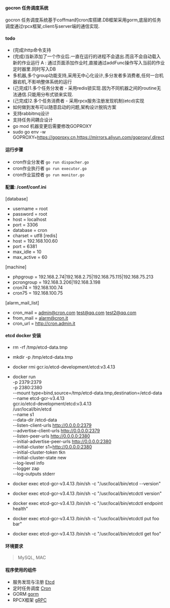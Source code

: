 #### gocron 任务调度系统
gocron 任务调度系统基于coffman的cron库搭建.DB框架采用gorm,底层的任务调度通过rpcx框架,client与server端的通信实现.

#### todo
 * (完成)http命令支持
 * (完成)当新添加了一个作业后.一直在运行的进程不会退出.而且不会自动载入新的作业运行  A : 通过页面添加作业时,直接通过addFunc操作写入当前的作业定时器里.同时写入DB
 * 多机器,多个group功能支持,采用无中心化设计,多分发者多消费者,任何一台机器宕机,不影响整体系统的运行
 *    (己完成)1.多个任务分发者 - 采用redis锁实现.因为不同机器之间的routine无法通信.只能用分布式锁来实现.
 *    (己完成)2.多个任务消费者 - 采用rpcx服务注册发现机制(etcd)实现
 * 如何做到发布可以随意启动的问题,架构设计脱钩方案
 * 支持rabbitmq设计
 * 支持任务间耦合设计
 * go mod 机器变更后需要修改GOPROXY
 * sudo go env -w GOPROXY=https://goproxy.cn,https://mirrors.aliyun.com/goproxy/,direct

#### 运行步骤

* cron作业分发者
`go run dispacher.go`
* cron作业执行者
`go run executor.go`
* cron作业监控者
`go run monitor.go`

#### 配置: /conf/conf.ini
[database]
  * username = root
  * password = root
  * host     = localhost
  * port     = 3306
  * database = cron
  * charset  = utf8
[redis]
  * host     = 192.168.100.60
  * port     = 6381
  * max_idle = 10
  * max_active = 60

[machine]
  * phpgroup     = 192.168.2.74|192.168.2.75|192.168.75.115|192.168.75.213
  * pcrongroup   = 192.168.3.206|192.168.3.198
  * cron74       = 192.168.100.74
  * cron75       = 192.168.100.75

[alarm_mail_list]
  * cron_mail = admin@cron.com test@qq.com test2@qq.com
  * from_mail = alarm@cron.it
  * cron_url = http://cron.admin.it

#### etcd docker 安装
  * rm -rf /tmp/etcd-data.tmp
  * mkdir -p /tmp/etcd-data.tmp
  * docker rmi gcr.io/etcd-development/etcd:v3.4.13 
  * docker run \
  -p 2379:2379 \
  -p 2380:2380 \
  --mount type=bind,source=/tmp/etcd-data.tmp,destination=/etcd-data \
  --name etcd-gcr-v3.4.13 \
  gcr.io/etcd-development/etcd:v3.4.13 \
  /usr/local/bin/etcd \
  --name s1 \
  --data-dir /etcd-data \
  --listen-client-urls http://0.0.0.0:2379 \
  --advertise-client-urls http://0.0.0.0:2379 \
  --listen-peer-urls http://0.0.0.0:2380 \
  --initial-advertise-peer-urls http://0.0.0.0:2380 \
  --initial-cluster s1=http://0.0.0.0:2380 \
  --initial-cluster-token tkn \
  --initial-cluster-state new \
  --log-level info \
  --logger zap \
  --log-outputs stderr

  * docker exec etcd-gcr-v3.4.13 /bin/sh -c "/usr/local/bin/etcd --version"
  * docker exec etcd-gcr-v3.4.13 /bin/sh -c "/usr/local/bin/etcdctl version"
  * docker exec etcd-gcr-v3.4.13 /bin/sh -c "/usr/local/bin/etcdctl endpoint health"
  * docker exec etcd-gcr-v3.4.13 /bin/sh -c "/usr/local/bin/etcdctl put foo bar"
  * docker exec etcd-gcr-v3.4.13 /bin/sh -c "/usr/local/bin/etcdctl get foo"


#### 环境要求
>  MySQL, MAC

#### 程序使用的组件
* 服务发现与注册 [Etcd](https://github.com/etcd-io/etcd)
* 定时任务调度 [Cron](https://github.com/jakecoffman/cron)
* GORM [gorm](https://github.com/go-gorm/gorm)
* RPCX框架 [gRPC](https://github.com/smallnest/rpcx)

